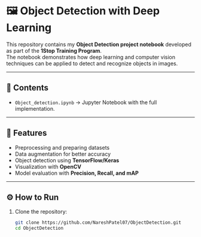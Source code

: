 # 🖼️ Object Detection with Deep Learning  

This repository contains my **Object Detection project notebook** developed as part of the **1Stop Training Program**.  
The notebook demonstrates how deep learning and computer vision techniques can be applied to detect and recognize objects in images.  

---

## 📌 Contents  
- `Object_detection.ipynb` → Jupyter Notebook with the full implementation.  

---

## 🚀 Features  
- Preprocessing and preparing datasets  
- Data augmentation for better accuracy  
- Object detection using **TensorFlow/Keras**  
- Visualization with **OpenCV**  
- Model evaluation with **Precision, Recall, and mAP**  

---

## ⚙️ How to Run  

1. Clone the repository:  
   ```bash
   git clone https://github.com/NareshPatel07/ObjectDetection.git
   cd ObjectDetection
